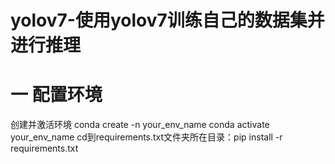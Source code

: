 # yolov7-使用yolov7训练自己的数据集并进行推理

# 一 配置环境
创建并激活环境
conda create -n your_env_name
conda activate your_env_name
cd到requirements.txt文件夹所在目录：pip install -r requirements.txt
